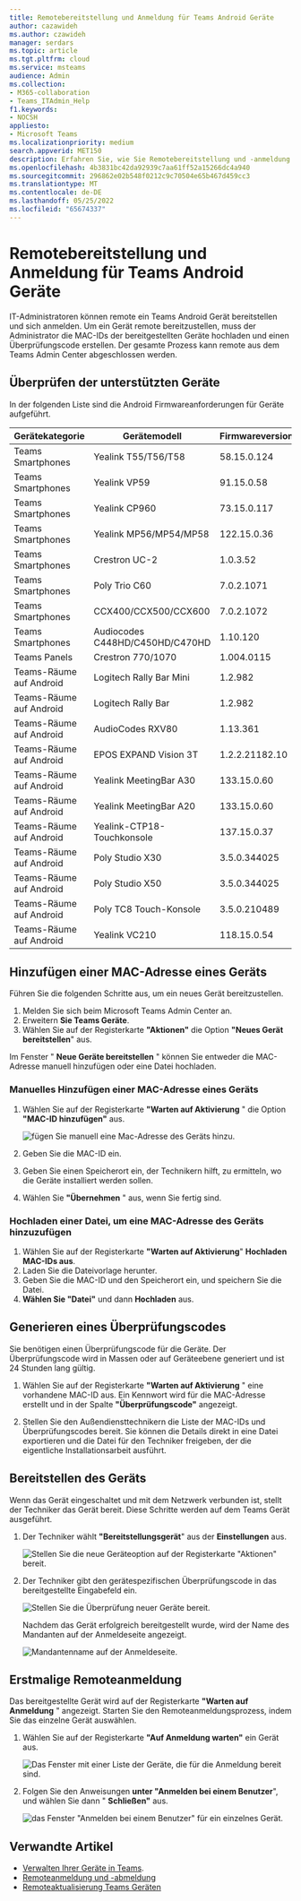 ```yaml
---
title: Remotebereitstellung und Anmeldung für Teams Android Geräte
author: cazawideh
ms.author: czawideh
manager: serdars
ms.topic: article
ms.tgt.pltfrm: cloud
ms.service: msteams
audience: Admin
ms.collection:
- M365-collaboration
- Teams_ITAdmin_Help
f1.keywords:
- NOCSH
appliesto:
- Microsoft Teams
ms.localizationpriority: medium
search.appverid: MET150
description: Erfahren Sie, wie Sie Remotebereitstellung und -anmeldung für Teams Android Geräte durchführen.
ms.openlocfilehash: 4b3831bc42da92939c7aa61ff52a15266dc4a940
ms.sourcegitcommit: 296862e02b548f0212c9c70504e65b467d459cc3
ms.translationtype: MT
ms.contentlocale: de-DE
ms.lasthandoff: 05/25/2022
ms.locfileid: "65674337"
---
```

# <a name="remote-provisioning-and-sign-in-for-teams-android-devices"></a>Remotebereitstellung und Anmeldung für Teams Android Geräte

IT-Administratoren können remote ein Teams Android Gerät bereitstellen und sich anmelden. Um ein Gerät remote bereitzustellen, muss der Administrator die MAC-IDs der bereitgestellten Geräte hochladen und einen Überprüfungscode erstellen. Der gesamte Prozess kann remote aus dem Teams Admin Center abgeschlossen werden.

## <a name="review-the-supported-devices"></a>Überprüfen der unterstützten Geräte

In der folgenden Liste sind die Android Firmwareanforderungen für Geräte aufgeführt.

|Gerätekategorie|Gerätemodell|Firmwareversion|
|---|---|---|
|Teams Smartphones|Yealink T55/T56/T58|58.15.0.124|
|Teams Smartphones|Yealink VP59|91.15.0.58|
|Teams Smartphones|Yealink CP960|73.15.0.117|
|Teams Smartphones|Yealink MP56/MP54/MP58|122.15.0.36|
|Teams Smartphones|Crestron UC-2|1.0.3.52|
|Teams Smartphones|Poly Trio C60|7.0.2.1071|
|Teams Smartphones|CCX400/CCX500/CCX600 |7.0.2.1072|
|Teams Smartphones|Audiocodes C448HD/C450HD/C470HD|1.10.120|
|Teams Panels|Crestron 770/1070|1.004.0115|
|Teams-Räume auf Android|Logitech Rally Bar Mini|1.2.982|
|Teams-Räume auf Android|Logitech Rally Bar|1.2.982|
|Teams-Räume auf Android|AudioCodes RXV80|1.13.361|
|Teams-Räume auf Android|EPOS EXPAND Vision 3T|1.2.2.21182.10|
|Teams-Räume auf Android|Yealink MeetingBar A30|133.15.0.60|
|Teams-Räume auf Android|Yealink MeetingBar A20|133.15.0.60|
|Teams-Räume auf Android|Yealink-CTP18-Touchkonsole|137.15.0.37|
|Teams-Räume auf Android|Poly Studio X30|3.5.0.344025|
|Teams-Räume auf Android|Poly Studio X50|3.5.0.344025|
|Teams-Räume auf Android|Poly TC8 Touch-Konsole |3.5.0.210489|
|Teams-Räume auf Android|Yealink VC210|118.15.0.54|

## <a name="add-a-device-mac-address"></a>Hinzufügen einer MAC-Adresse eines Geräts

Führen Sie die folgenden Schritte aus, um ein neues Gerät bereitzustellen.

1. Melden Sie sich beim Microsoft Teams Admin Center an.
2. Erweitern **Sie Teams Geräte**.
3. Wählen Sie auf der Registerkarte **"Aktionen"** die Option **"Neues Gerät bereitstellen**" aus.

Im Fenster " **Neue Geräte bereitstellen** " können Sie entweder die MAC-Adresse manuell hinzufügen oder eine Datei hochladen.

### <a name="manually-add-a-device-mac-address"></a>Manuelles Hinzufügen einer MAC-Adresse eines Geräts

1. Wählen Sie auf der Registerkarte **"Warten auf Aktivierung** " die Option **"MAC-ID hinzufügen"** aus.

   ![fügen Sie manuell eine Mac-Adresse des Geräts hinzu.](../media/remote-provision-6-new.png)

1. Geben Sie die MAC-ID ein.
1. Geben Sie einen Speicherort ein, der Technikern hilft, zu ermitteln, wo die Geräte installiert werden sollen.
1. Wählen Sie **"Übernehmen** " aus, wenn Sie fertig sind.

### <a name="upload-a-file-to-add-a-device-mac-address"></a>Hochladen einer Datei, um eine MAC-Adresse des Geräts hinzuzufügen

1. Wählen Sie auf der Registerkarte **"Warten auf Aktivierung**" **Hochladen MAC-IDs aus**.
2. Laden Sie die Dateivorlage herunter.
3. Geben Sie die MAC-ID und den Speicherort ein, und speichern Sie die Datei.
4. **Wählen Sie "Datei"** und dann **Hochladen** aus.

## <a name="generate-a-verification-code"></a>Generieren eines Überprüfungscodes

Sie benötigen einen Überprüfungscode für die Geräte. Der Überprüfungscode wird in Massen oder auf Geräteebene generiert und ist 24 Stunden lang gültig.

1. Wählen Sie auf der Registerkarte **"Warten auf Aktivierung** " eine vorhandene MAC-ID aus.
   Ein Kennwort wird für die MAC-Adresse erstellt und in der Spalte **"Überprüfungscode"** angezeigt.

2. Stellen Sie den Außendiensttechnikern die Liste der MAC-IDs und Überprüfungscodes bereit. Sie können die Details direkt in eine Datei exportieren und die Datei für den Techniker freigeben, der die eigentliche Installationsarbeit ausführt.

## <a name="provision-the-device"></a>Bereitstellen des Geräts

Wenn das Gerät eingeschaltet und mit dem Netzwerk verbunden ist, stellt der Techniker das Gerät bereit. Diese Schritte werden auf dem Teams Gerät ausgeführt.

1. Der Techniker wählt **"Bereitstellungsgerät**" aus der **Einstellungen** aus.  

   ![Stellen Sie die neue Geräteoption auf der Registerkarte "Aktionen" bereit.](../media/provision-device1.png)
  
2. Der Techniker gibt den gerätespezifischen Überprüfungscode in das bereitgestellte Eingabefeld ein.

   ![Stellen Sie die Überprüfung neuer Geräte bereit.](../media/provision-device-verification1.png)

   Nachdem das Gerät erfolgreich bereitgestellt wurde, wird der Name des Mandanten auf der Anmeldeseite angezeigt.

   ![Mandantenname auf der Anmeldeseite.](../media/provision-code.png)

## <a name="first-time-remote-sign-in"></a>Erstmalige Remoteanmeldung

Das bereitgestellte Gerät wird auf der Registerkarte **"Warten auf Anmeldung** " angezeigt. Starten Sie den Remoteanmeldungsprozess, indem Sie das einzelne Gerät auswählen.

1. Wählen Sie auf der Registerkarte **"Auf Anmeldung warten"** ein Gerät aus.

   ![Das Fenster mit einer Liste der Geräte, die für die Anmeldung bereit sind.](../media/remote-device1.png)

2. Folgen Sie den Anweisungen **unter "Anmelden bei einem Benutzer**", und wählen Sie dann " **Schließen"** aus.

   ![das Fenster "Anmelden bei einem Benutzer" für ein einzelnes Gerät.](../media/sign-in-user.png)

## <a name="related-articles"></a>Verwandte Artikel

- [Verwalten Ihrer Geräte in Teams](device-management.md).
- [Remoteanmeldung und -abmeldung](remote-sign-in-and-sign-out.md)
- [Remoteaktualisierung Teams Geräten](remote-update.md)
